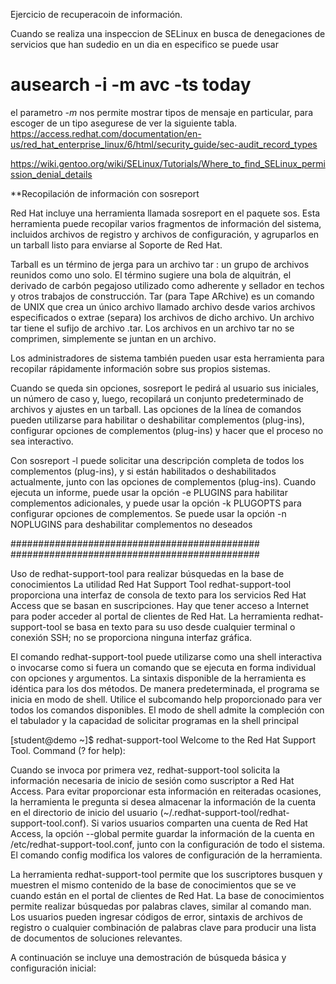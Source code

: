 
Ejercicio de recuperacoin de información.

Cuando se realiza una inspeccion de SELinux en busca de denegaciones de servicios que han sudedio en un
dia en especifico se puede usar 

# ausearch -i -m avc -ts today

el parametro *-m* nos permite mostrar tipos de mensaje en particular, para escoger de un tipo asegurese de ver la siguiente tabla.
https://access.redhat.com/documentation/en-us/red_hat_enterprise_linux/6/html/security_guide/sec-audit_record_types

https://wiki.gentoo.org/wiki/SELinux/Tutorials/Where_to_find_SELinux_permission_denial_details

**Recopilación de información con sosreport

Red Hat incluye una herramienta llamada sosreport en el paquete sos. Esta herramienta puede recopilar varios fragmentos de información del sistema, incluidos archivos de registro y archivos de configuración, y agruparlos en un tarball listo para enviarse al Soporte de Red Hat.


Tarball es un término de jerga para un archivo tar : un grupo de archivos reunidos como uno solo. El término sugiere una bola de alquitrán, el derivado de carbón pegajoso utilizado como adherente y sellador en techos y otros trabajos de construcción. Tar (para Tape ARchive) es un comando de UNIX que crea un único archivo llamado archivo desde varios archivos especificados o extrae (separa) los archivos de dicho archivo. Un archivo tar tiene el sufijo de archivo .tar. Los archivos en un archivo tar no se comprimen, simplemente se juntan en un archivo. 

Los administradores de sistema también pueden usar esta herramienta para recopilar rápidamente información sobre sus propios sistemas.

Cuando se queda sin opciones, sosreport le pedirá al usuario sus iniciales, un número de caso y, luego, recopilará un conjunto predeterminado de archivos y ajustes en un tarball. Las opciones de la línea de comandos pueden utilizarse para habilitar o deshabilitar complementos (plug-ins), configurar opciones de complementos (plug-ins) y hacer que el proceso no sea interactivo.

Con sosreport -l puede solicitar una descripción completa de todos los complementos (plug-ins), y si están habilitados o deshabilitados actualmente, junto con las opciones de complementos (plug-ins). Cuando ejecuta un informe, puede usar la opción -e PLUGINS para habilitar complementos adicionales, y puede usar la opción -k PLUGOPTS para configurar opciones de complementos. Se puede usar la opción -n NOPLUGINS para deshabilitar complementos no deseados 






#############################################
#############################################

Uso de redhat-support-tool para realizar búsquedas en la base de conocimientos
La utilidad Red Hat Support Tool redhat-support-tool proporciona una interfaz de consola de texto para los servicios Red Hat Access que se basan en suscripciones. Hay que tener acceso a Internet para poder acceder al portal de clientes de Red Hat. La herramienta redhat-support-tool se basa en texto para su uso desde cualquier terminal o conexión SSH; no se proporciona ninguna interfaz gráfica.

El comando redhat-support-tool puede utilizarse como una shell interactiva o invocarse como si fuera un comando que se ejecuta en forma individual con opciones y argumentos. La sintaxis disponible de la herramienta es idéntica para los dos métodos. De manera predeterminada, el programa se inicia en modo de shell. Utilice el subcomando help proporcionado para ver todos los comandos disponibles. El modo de shell admite la compleción con el tabulador y la capacidad de solicitar programas en la shell principal

[student@demo ~]$ redhat-support-tool
Welcome to the Red Hat Support Tool.
Command (? for help):

Cuando se invoca por primera vez, redhat-support-tool solicita la información necesaria de inicio de sesión como suscriptor a Red Hat Access. Para evitar proporcionar esta información en reiteradas ocasiones, la herramienta le pregunta si desea almacenar la información de la cuenta en el directorio de inicio del usuario (~/.redhat-support-tool/redhat-support-tool.conf). Si varios usuarios comparten una cuenta de Red Hat Access, la opción --global permite guardar la información de la cuenta en /etc/redhat-support-tool.conf, junto con la configuración de todo el sistema. El comando config modifica los valores de configuración de la herramienta.

La herramienta redhat-support-tool permite que los suscriptores busquen y muestren el mismo contenido de la base de conocimientos que se ve cuando están en el portal de clientes de Red Hat. La base de conocimientos permite realizar búsquedas por palabras claves, similar al comando man. Los usuarios pueden ingresar códigos de error, sintaxis de archivos de registro o cualquier combinación de palabras clave para producir una lista de documentos de soluciones relevantes.

A continuación se incluye una demostración de búsqueda básica y configuración inicial:





